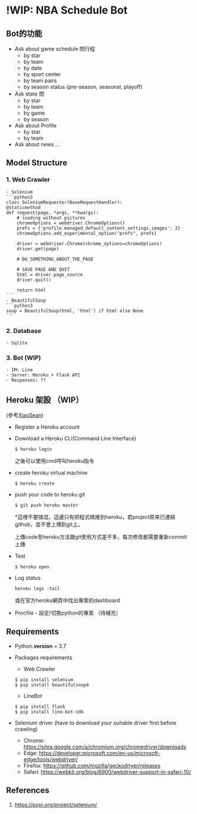 # !WIP: NBA Schedule Bot
## Bot的功能
- Ask about game schedule 問行程
    - by star
    - by team
    - by date
    - by sport center
    - by team pairs
    - by season status (pre-season, seasonal, playoff)
- Ask state 問
    - by star
    - by team
    - by game
    - by season
- Ask about Profile
    - by star
    - by team
- Ask about news
    ...
    
## Model Structure
### 1. Web Crawler
    - Selenium
    ```python3
    class SeleniumRequester(BaseRequestHandler):
    @staticmethod
    def request(page, *args, **kwargs):
        # loading without pictures
        chromeOptions = webdriver.ChromeOptions()
        prefs = {'profile.managed_default_content_settings.images': 2}
        chromeOptions.add_experimental_option("prefs", prefs)
        
        driver = webdriver.Chrome(chrome_options=chromeOptions)
        driver.get(page)
        
        # DO_SOMETHING_ABOUT_THE_PAGE
        
        # SAVE PAGE AND QUIT
        html = driver.page_source
        driver.quit()
        
        return html
    ```
    - BeautifulSoup
    ```python3
    soup = BeautifulSoup(html, 'html') if html else None
    ```
### 2. Database
    - Sqlite
    
### 3. Bot (WIP) 
    - IM: Line
    - Server: Heroku + Flask API
    - Responses: ??

## Heroku 架設 （WIP）
(參考[XiaoSean](https://xiaosean.github.io/server/2018-04-11-Flask_Heroku/))
- Register a Heroku account
- Download a Heroku CLI(Command Line Interface)
    ```
    $ heroku login
    ```
   之後可以使用cmd呼叫heroku指令
- create heroku virtual machine
    ```
    $ heroku create
    ```
- push your code to heroku git
    ```
    $ git push heroku master
    ```
    *這裡不要搞混，這邊只有把程式碼推到heroku，若project原來已連結github，並不會上傳到git上。
    
    上傳code至heroku方法跟git使用方式差不多，每次修改都需要重新commit上傳
    
- Test
    ```
    $ heroku open
    ```
- Log status
    ```
    heroku logs -tail
    ```
    或在官方heroku網頁中找出專案的dashboard

- Procfile - 設定/切換python的專案 （待補充）


## Requirements
- Python.__version__ = 3.7
- Packages requirements
    - Web Crawler
    ```
    $ pip install selenium
    $ pip install beautifulsoup4
    ```
    - LineBot
   
    ```
    $ pip install flask
    $ pip install line-bot-sdk
    ```
   
- Selenium driver (have to download your suitable driver first before crawling)
    - Chrome: https://sites.google.com/a/chromium.org/chromedriver/downloads
    - Edge:	https://developer.microsoft.com/en-us/microsoft-edge/tools/webdriver/
    - Firefox: https://github.com/mozilla/geckodriver/releases
    - Safari: https://webkit.org/blog/6900/webdriver-support-in-safari-10/


## References
1. https://pypi.org/project/selenium/

